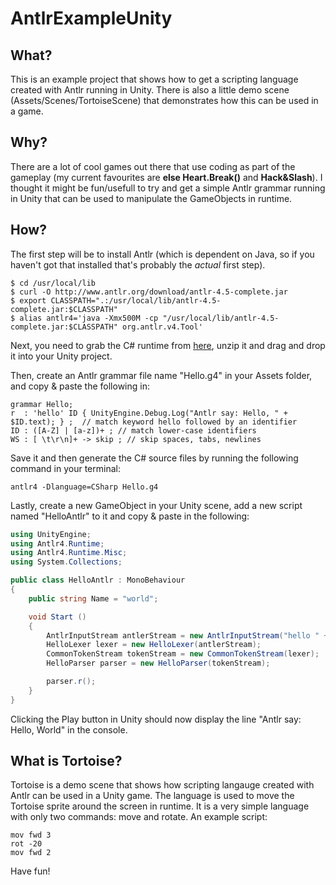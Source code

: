 # AntlrExampleUnity


## What?

This is an example project that shows how to get a scripting language created with Antlr running in Unity. There is also a little demo scene (Assets/Scenes/TortoiseScene) that demonstrates how this can be used in a game.

## Why?

There are a lot of cool games out there that use coding as part of the gameplay (my current favourites are **else Heart.Break()** and **Hack&Slash**). I thought it might be fun/usefull to try and get a simple Antlr grammar running in Unity that can be used to manipulate the GameObjects in runtime.

## How?

The first step will be to install Antlr (which is dependent on Java, so if you haven't got that installed that's probably the *actual* first step). 

```
$ cd /usr/local/lib
$ curl -O http://www.antlr.org/download/antlr-4.5-complete.jar
$ export CLASSPATH=".:/usr/local/lib/antlr-4.5-complete.jar:$CLASSPATH"
$ alias antlr4='java -Xmx500M -cp "/usr/local/lib/antlr-4.5-complete.jar:$CLASSPATH" org.antlr.v4.Tool'
```

Next, you need to grab the C# runtime from [here](http://www.antlr.org/download/antlr-csharp-runtime-4.5.1.zip), unzip it and drag and drop it into your Unity project.

Then, create an Antlr grammar file name "Hello.g4" in your Assets folder, and copy & paste the following in:

```
grammar Hello;
r  : 'hello' ID { UnityEngine.Debug.Log("Antlr say: Hello, " + $ID.text); } ;  // match keyword hello followed by an identifier
ID : ([A-Z] | [a-z])+ ; // match lower-case identifiers
WS : [ \t\r\n]+ -> skip ; // skip spaces, tabs, newlines
```

Save it and then generate the C# source files by running the following command in your terminal:

```
antlr4 -Dlanguage=CSharp Hello.g4
```

Lastly, create a new GameObject in your Unity scene, add a new script named "HelloAntlr" to it and copy & paste in the following:

```csharp
using UnityEngine;
using Antlr4.Runtime;
using Antlr4.Runtime.Misc;
using System.Collections;

public class HelloAntlr : MonoBehaviour 
{
	public string Name = "world";

	void Start () 
	{
		AntlrInputStream antlerStream = new AntlrInputStream("hello " + Name);
		HelloLexer lexer = new HelloLexer(antlerStream);
		CommonTokenStream tokenStream = new CommonTokenStream(lexer);
		HelloParser parser = new HelloParser(tokenStream);

		parser.r();
	}
}
```

Clicking the Play button in Unity should now display the line "Antlr say: Hello, World" in the console.
 
## What is Tortoise?

Tortoise is a demo scene that shows how scripting langauge created with Antlr can be used in a Unity game. The language is used to move the Tortoise sprite around the screen in runtime. It is a very simple language with only two commands: move and rotate. An example script:


```
mov fwd 3
rot -20
mov fwd 2
```

Have fun!
